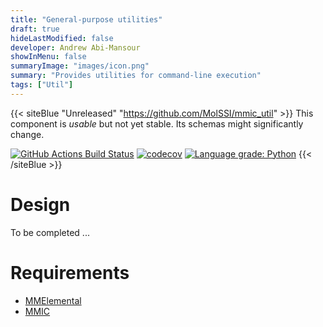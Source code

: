 ```yaml
---
title: "General-purpose utilities"
draft: true
hideLastModified: false
developer: Andrew Abi-Mansour
showInMenu: false
summaryImage: "images/icon.png" 
summary: "Provides utilities for command-line execution"
tags: ["Util"]
---
```


{{< siteBlue "Unreleased" "https://github.com/MolSSI/mmic_util" >}}
This component is *usable* but not yet stable. Its schemas might significantly change.

[//]: # (Badges)
[![GitHub Actions Build Status](https://github.com/MolSSI/mmic_util/workflows/CI/badge.svg)](https://github.com/MolSSI/mmic_util/actions?query=workflow%3ACI)
[![codecov](https://codecov.io/gh/MolSSI/mmic_util/branch/main/graph/badge.svg)](https://codecov.io/gh/MolSSI/mmic_util/branch/main)
[![Language grade: Python](https://img.shields.io/lgtm/grade/python/g/MolSSI/mmic_util.svg?logo=lgtm&logoWidth=18)](https://lgtm.com/projects/g/MolSSI/mmic_util/context:python)
{{< /siteBlue >}}

# Design
To be completed ...

# Requirements
- [MMElemental](https://github.com/MolSSI/MMElemental)
- [MMIC](https://github.com/MolSSI/mmic)
